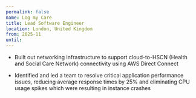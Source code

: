 ```yaml
---
permalink: false
name: Log my Care
title: Lead Software Engineer
location: London, United Kingdom
from: 2025-11
until: 
---
```

 - Built out networking infrastructure to support cloud-to-HSCN (Health and Social Care Network) connectivity using AWS Direct Connect

 - Identified and led a team to resolve critical application performance issues, reducing average response times by 25% and eliminating CPU usage spikes which were resulting in instance crashes